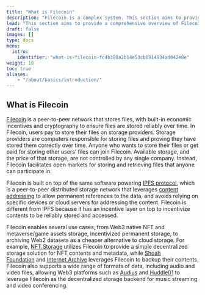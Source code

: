```yaml
---
title: "What is Filecoin"
description: "Filecoin is a complex system. This section aims to provide a comprehensive overview of Filecoin to developers and serves as a reference that developers can check back on."
lead: "This section aims to provide a comprehensive overview of Filecoin to developers and serves as a reference that developers can check back on. We assume readers to have a basic understanding of [blockchain](https://en.wikipedia.org/wiki/Blockchain&sa=D&source=editors&ust=1674147484217031&usg=AOvVaw0nu7s-iqkyWj4UhowhMi3h) and [Ethereum](https://ethereum.org/en/developers/docs/&sa=D&source=editors&ust=1674147484217366&usg=AOvVaw2RgPfNhg8mxEVDTvf_rwfi) and will focus specifically on the special designs of Filecoin that makes it a unique decentralized storage network in Web3."
draft: false
images: []
type: docs
menu:
  intro:
    identifier: "what-is-filecoin-fc4b388a2b14e53cb0914934ad042e8e"
weight: 10
toc: true
aliases:
    - "/about/basics/introduction/"
---
```


## What is Filecoin

[Filecoin](https://docs.filecoin.io/&sa=D&source=editors&ust=1674147484217778&usg=AOvVaw2cMubhJrI-j-jJj1xOhV78) is a peer-to-peer network that stores files, with built-in economic incentives and cryptography to ensure files are stored reliably over time. In Filecoin, users pay to store their files on storage providers. Storage providers are computers responsible for storing files and proving they have stored them correctly over time. Anyone who wants to store their files or get paid for storing other users’ files can join Filecoin. Available storage, and the price of that storage, are not controlled by any single company. Instead, Filecoin facilitates open markets for storing and retrieving files that anyone can participate in.

Filecoin is built on top of the same software powering [IPFS protocol](https://docs.ipfs.tech/&sa=D&source=editors&ust=1674147484218205&usg=AOvVaw0sL0VWPDB6X2ClualleNlB), which is a peer-to-peer distributed storage network that leverages [content addressing](https://docs.ipfs.tech/concepts/content-addressing/&sa=D&source=editors&ust=1674147484218452&usg=AOvVaw27G9NSXWsS9p72oIu8pG6Q) to allow permanent references to the data, and avoids relying on specific devices or cloud servers for addressing the content. Filecoin is different from IPFS because it has an incentive layer on top to incentivize contents to be reliably stored and accessed.

Filecoin enables several use cases, from Web3 native NFT and metaverse/game assets storage, incentivized permanent storage, to archiving Web2 datasets as a cheaper alternative to cloud storage. For example, [NFT.Storage](https://nft.storage/&sa=D&source=editors&ust=1674147484218833&usg=AOvVaw0yAtHqVkRXX-oORC3p71C-) utilizes Filecoin to provide a simple decentralized storage solution for NFT contents and metadata, while [Shoah Foundation](https://sfi.usc.edu/&sa=D&source=editors&ust=1674147484219109&usg=AOvVaw3hOWIqKVWXXV58bPij3Mpq) and [Internet Archive](https://archive.org/&sa=D&source=editors&ust=1674147484219303&usg=AOvVaw3QlQr-CrSfHROfVLMdp2oO) leverages Filecoin to backup their contents. Filecoin also supports a wide range of formats of data, including audio and video files, allowing Web3 platforms such as [Audius](https://audius.co/&sa=D&source=editors&ust=1674147484219472&usg=AOvVaw2uAX-G8LB3LG560tXDt1tk) and [Huddle01](https://huddle01.com/&sa=D&source=editors&ust=1674147484219621&usg=AOvVaw0kap7nRhCDwwNn1JMumEFe) to leverage Filecoin as the decentralized storage backend for music streaming and video conferencing.
